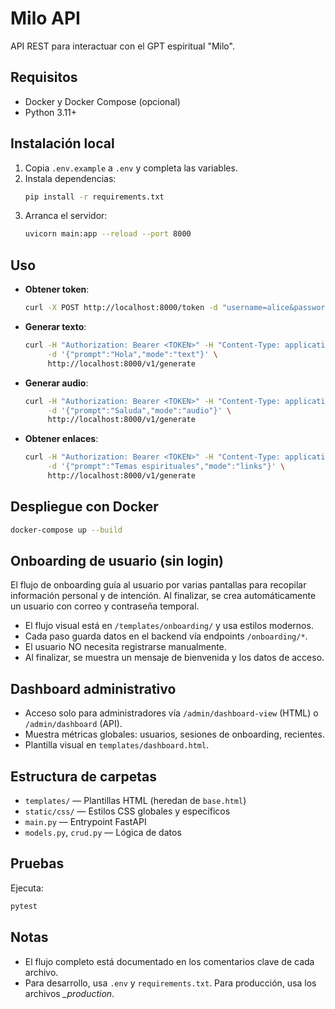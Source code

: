 # Milo API

API REST para interactuar con el GPT espiritual "Milo".

## Requisitos

- Docker y Docker Compose (opcional)
- Python 3.11+

## Instalación local

1. Copia `.env.example` a `.env` y completa las variables.
2. Instala dependencias:
   ```bash
   pip install -r requirements.txt
   ```
3. Arranca el servidor:
   ```bash
   uvicorn main:app --reload --port 8000
   ```

## Uso

- **Obtener token**:
  ```bash
  curl -X POST http://localhost:8000/token -d "username=alice&password=fakehashedsecret"
  ```

- **Generar texto**:
  ```bash
  curl -H "Authorization: Bearer <TOKEN>" -H "Content-Type: application/json" \
       -d '{"prompt":"Hola","mode":"text"}' \
       http://localhost:8000/v1/generate
  ```

- **Generar audio**:
  ```bash
  curl -H "Authorization: Bearer <TOKEN>" -H "Content-Type: application/json" \
       -d '{"prompt":"Saluda","mode":"audio"}' \
       http://localhost:8000/v1/generate
  ```

- **Obtener enlaces**:
  ```bash
  curl -H "Authorization: Bearer <TOKEN>" -H "Content-Type: application/json" \
       -d '{"prompt":"Temas espirituales","mode":"links"}' \
       http://localhost:8000/v1/generate
  ```

## Despliegue con Docker

```bash
docker-compose up --build
```

## Onboarding de usuario (sin login)

El flujo de onboarding guía al usuario por varias pantallas para recopilar información personal y de intención. Al finalizar, se crea automáticamente un usuario con correo y contraseña temporal.

- El flujo visual está en `/templates/onboarding/` y usa estilos modernos.
- Cada paso guarda datos en el backend vía endpoints `/onboarding/*`.
- El usuario NO necesita registrarse manualmente.
- Al finalizar, se muestra un mensaje de bienvenida y los datos de acceso.

## Dashboard administrativo

- Acceso solo para administradores vía `/admin/dashboard-view` (HTML) o `/admin/dashboard` (API).
- Muestra métricas globales: usuarios, sesiones de onboarding, recientes.
- Plantilla visual en `templates/dashboard.html`.

## Estructura de carpetas

- `templates/` — Plantillas HTML (heredan de `base.html`)
- `static/css/` — Estilos CSS globales y específicos
- `main.py` — Entrypoint FastAPI
- `models.py`, `crud.py` — Lógica de datos

## Pruebas

Ejecuta:
```bash
pytest
```

## Notas
- El flujo completo está documentado en los comentarios clave de cada archivo.
- Para desarrollo, usa `.env` y `requirements.txt`. Para producción, usa los archivos *_production*.
